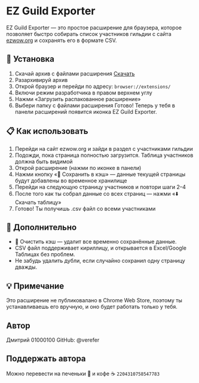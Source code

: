 # EZ Guild Exporter

EZ Guild Exporter — это простое расширение для браузера, которое позволяет быстро собирать список участников гильдии с сайта [ezwow.org](https://ezwow.org) и сохранять его в формате CSV.

## 🔧 Установка
1. Скачай архив с файлами расширения [Скачать](https://github.com/Verefer/ez-guild-exporter/archive/refs/heads/main.zip)
2. Разархивируй архив
3. Открой браузер и перейди по адресу: ```browser://extensions/```
4. Включи режим разработчика в правом верхнем углу
5. Нажми «Загрузить распакованное расширение»
6. Выбери папку с файлами расширения
Готово! Теперь у тебя в панели расширений появится иконка EZ Guild Exporter.

##  📋 Как использовать

1. Перейди на сайт ezwow.org и зайди в раздел с участниками гильдии
2. Подожди, пока страница полностью загрузится. Таблица участников должна быть видимой
3. Открой расширение (нажми по иконке в панели)
4. Нажми кнопку «💾 Сохранить в кэш» — данные текущей страницы будут добавлены во временное хранилище
5. Перейди на следующую страницу участников и повтори шаги 2–4
6. После того как ты собрал данные со всех страниц — нажми «⬇️ Скачать таблицу»
7. Готово! Ты получишь .csv файл со всеми участниками

## 🧹 Дополнительно

- 🧹 Очистить кэш — удалит все временно сохранённые данные.
- CSV файл поддерживает кириллицу, и открывается в Excel/Google Таблицах без проблем.
- Не забудь удалить дубли, если случайно сохранил одну страницу дважды.

## 💡 Примечание

Это расширение не публиковалано в Chrome Web Store, поэтому ты устанавливаешь его вручную, и оно будет работать только у тебя. 

## Автор

Дмитрий 01000100
GitHub: @verefer

## Поддержать автора

Можно перевести на печеньки 🍪 и кофе ☕ ```2204310758547783```

